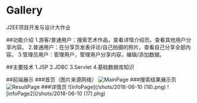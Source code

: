# Gallery
J2EE项目开发与设计大作业

##功能介绍
1.游客/普通用户：搜索艺术作品，查看详情介绍页。查看其他用户分享内容。
2.普通用户：在分享页发表评论/自己拍摄的照片。查看自己分享全部内容。
3.管理员用户：管理用户，管理用户分享内容，编辑/添加数据。

##主要技术
1.JSP
2.JDBC
3.Servlet
4.基础数据库知识

##前端展示
###首页（图片来源网络）
![MainPage](/shots/main.png)
###搜索结果展示页
![ResultPage](/shots/search.png)
###详情页
![infoPage](/shots/2018-06-10 (18).png)
![infoPage2](/shots/2018-06-10 (17).phg)
